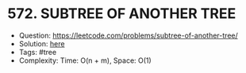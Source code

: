 # 572. SUBTREE OF ANOTHER TREE

* Question: https://leetcode.com/problems/subtree-of-another-tree/ 
* Solution: [here](Solution.java) 
* Tags: #tree
* Complexity: Time: O(n + m), Space: O(1)
